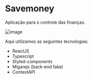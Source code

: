 # Savemoney
Aplicação para o controle das finanças.

![image](https://user-images.githubusercontent.com/11005123/159839555-b9674b1f-c880-42ef-bf22-d19953386600.png)

Aqui utilizamos as seguintes tecnologias:

- ReactJS
- Typescript
- Styled-components
- Migarejs (back-end fake)
- ContextAPI
